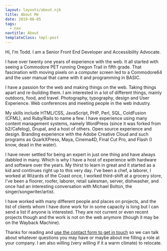 ```yaml
---
layout: layouts/about.njk
title: About Me
date: 2019-06-05
tags:
  - nav
navtitle: About
templateClass: tmpl-post
---
```


Hi, I'm Todd. I am a Senior Front End Developer and Accessibility Advocate.

I have over twenty one years of experience with the web. It all started with seeing a Commodore PET running Oregon Trail in fifth grade. That fascination with moving pixels on a computer screen led to a Commodore64 and the user manual that came with it and programming in BASIC.

I have a passion for the web and making things on the web. Taking things apart and re-building them. I am interested in a lot of different things, mainly outdoors, food, and travel. Photography, typography, design and User Experience. Web conferences and meeting people in the web industry.

My skills include HTML/CSS, JavaScript, PHP, Perl, SQL, ColdFusion (CFML), and Ruby/Rails to name a few. I have experience using many content management systems, namely WordPress (since it was forked from b2/Cafelog), Drupal, and a host of others. Open source experience and design. Branding experience with the Adobe Creative Cloud and such programs as QuarkXPress, Maya, Cinema4D, Final Cut Pro, and Flash (I know, dead in the water).

I have never settled for being an expert in just one thing and have always dabbled in many. Which is why I have a host of experience with hardware and software over the years. My thirst to learn in great and it started as a kid and continues right up to this very day. I've been a chef, a laborer, I worked at Wizards of the Coast once, I worked third-shift at a grocery store, I've been a floorer, roofer, laborer, retail salesman, server, dishwasher, and once had an interesting conversation with Michael Bolton, the singer/songwriter/artist.

I have worked with many different people and places on projects, and the list of clients whom I have done work for in some capacity is long but I can send a list if anyone is interested. They are not current or even recent projects though and the work is not on the web anymore (though it may be on the Wayback Machine).

Thanks for reading and <a href="{{ '/' | url }}/contact">use the contact form to get in touch</a> so we can talk about whatever questions you may have or maybe about me filling a role at your company. I am also willing (very willing if it a warm climate) to relocate.
